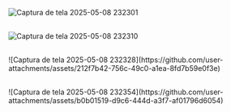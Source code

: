 ![Captura de tela 2025-05-08 232301](https://github.com/user-attachments/assets/699175cc-d293-43ad-a7ec-75b56443903a)
<div style="margin-top: 30px;"></div>

![Captura de tela 2025-05-08 232310](https://github.com/user-attachments/assets/002b1bb4-3264-4ab5-8ca6-603d77534cf7)

<div style="margin-top: 30px;"></div>
![Captura de tela 2025-05-08 232328](https://github.com/user-attachments/assets/212f7b42-756c-49c0-a1ea-8fd7b59e0f3e)

<div style="margin-top: 30px;"></div>
![Captura de tela 2025-05-08 232354](https://github.com/user-attachments/assets/b0b01519-d9c6-444d-a3f7-af01796d6054)
